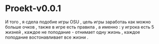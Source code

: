 # Proekt-v0.0.1
И того , я сдела подобие игры OSU , цель игры заработаь как можно больше очков , также в игре есть правила , а именно : у игрока есть 5 жизней , каждое не поподание - отнимает одну жизнь , каждое поподание востонавливает все жизни .
